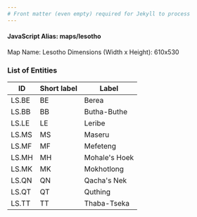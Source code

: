 ```yaml
---
# Front matter (even empty) required for Jekyll to process
---
```


#### JavaScript Alias: maps/lesotho

Map Name: Lesotho
Dimensions (Width x Height): 610x530





### List of Entities

ID | Short label | Label
---|---|---|
LS.BE|BE|Berea
LS.BB|BB|Butha-Buthe
LS.LE|LE|Leribe
LS.MS|MS|Maseru
LS.MF|MF|Mefeteng
LS.MH|MH|Mohale's Hoek
LS.MK|MK|Mokhotlong
LS.QN|QN|Qacha's Nek
LS.QT|QT|Quthing
LS.TT|TT|Thaba-Tseka

